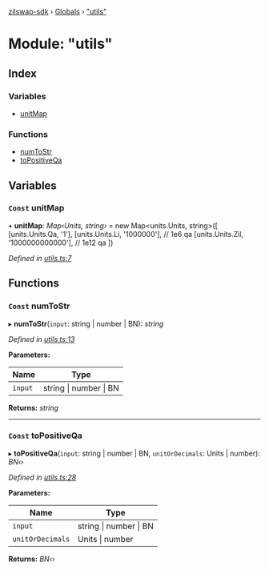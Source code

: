 [zilswap-sdk](../README.md) › [Globals](../globals.md) › ["utils"](_utils_.md)

# Module: "utils"

## Index

### Variables

* [unitMap](_utils_.md#const-unitmap)

### Functions

* [numToStr](_utils_.md#const-numtostr)
* [toPositiveQa](_utils_.md#const-topositiveqa)

## Variables

### `Const` unitMap

• **unitMap**: *Map‹Units, string›* = new Map<units.Units, string>([
  [units.Units.Qa, '1'],
  [units.Units.Li, '1000000'], // 1e6 qa
  [units.Units.Zil, '1000000000000'], // 1e12 qa
])

*Defined in [utils.ts:7](https://github.com/Switcheo/zilswap-sdk/blob/257cf79/src/utils.ts#L7)*

## Functions

### `Const` numToStr

▸ **numToStr**(`input`: string | number | BN): *string*

*Defined in [utils.ts:13](https://github.com/Switcheo/zilswap-sdk/blob/257cf79/src/utils.ts#L13)*

**Parameters:**

Name | Type |
------ | ------ |
`input` | string &#124; number &#124; BN |

**Returns:** *string*

___

### `Const` toPositiveQa

▸ **toPositiveQa**(`input`: string | number | BN, `unitOrDecimals`: Units | number): *BN‹›*

*Defined in [utils.ts:28](https://github.com/Switcheo/zilswap-sdk/blob/257cf79/src/utils.ts#L28)*

**Parameters:**

Name | Type |
------ | ------ |
`input` | string &#124; number &#124; BN |
`unitOrDecimals` | Units &#124; number |

**Returns:** *BN‹›*
